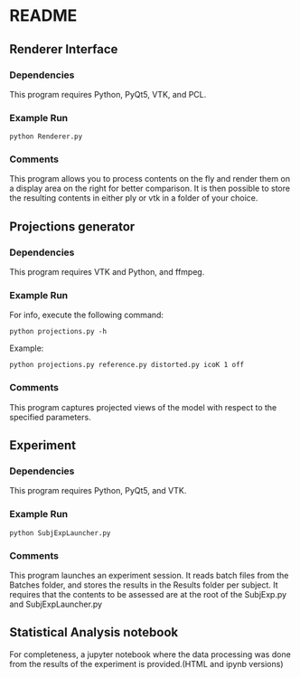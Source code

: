 
# README 

## Renderer Interface
### Dependencies
This program requires Python, PyQt5, VTK, and PCL.
### Example Run 
```
python Renderer.py
```
### Comments 
This program allows you to process contents on the fly and render them on a display area on the right for better comparison. 
It is then possible to store the resulting contents in either ply or vtk in a folder of your choice. 


## Projections generator
### Dependencies
This program requires VTK and Python, and ffmpeg.
### Example Run
For info, execute the following command:
```
python projections.py -h 
```
Example:
```
python projections.py reference.py distorted.py icoK 1 off 
```
### Comments
This program captures projected views of the model with respect to the specified parameters. 


## Experiment
### Dependencies
This program requires Python, PyQt5, and VTK.
### Example Run
```
python SubjExpLauncher.py
```
### Comments 
This program launches an experiment session. It reads batch files from the Batches folder, and stores the results in the Results folder per subject. It requires that the contents to be assessed are at the root of the SubjExp.py and SubjExpLauncher.py

## Statistical Analysis notebook
For completeness, a jupyter notebook where the data processing was done from the results of the experiment is provided.(HTML and ipynb versions)



